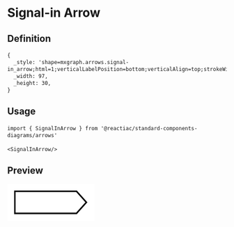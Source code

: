 # Signal-in Arrow

## Definition

```
{
  _style: 'shape=mxgraph.arrows.signal-in_arrow;html=1;verticalLabelPosition=bottom;verticalAlign=top;strokeWidth=2;strokeColor=#000000;',
  _width: 97,
  _height: 30,
}
```

## Usage

```
import { SignalInArrow } from '@reactiac/standard-components-diagrams/arrows'

<SignalInArrow/>
```

## Preview

<img src="./signal-in-arrow.png" width="200"/>
